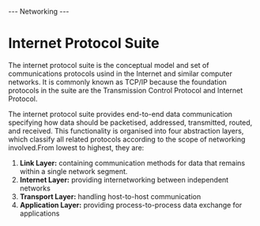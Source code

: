 --- Networking ---

# Internet Protocol Suite

The internet protocol suite is the conceptual model and set of communications protocols usind in the Internet and similar computer networks. It is commonly known as TCP/IP because the foundation protocols in the suite are the Transmission Control Protocol and Internet Protocol.

The internet protocol suite provides end-to-end data communication specifying how data should be packetised, addressed, transmitted, routed, and received. This functionality is organised into four abstraction layers, which classify all related protocols according to the scope of networking involved.From lowest to highest, they are:

1. **Link Layer:** containing communication methods for data that remains within a single network segment.
2. **Internet Layer:** providing internetworking between independent networks
3. **Transport Layer:** handling host-to-host communication
4. **Application Layer:** providing process-to-process data exchange for applications
	



